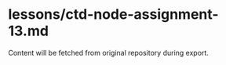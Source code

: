 # lessons/ctd-node-assignment-13.md

Content will be fetched from original repository during export.